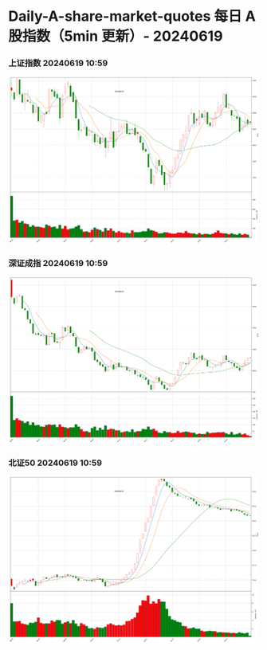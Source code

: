 
# Daily-A-share-market-quotes 每日 A 股指数（5min 更新）- 20240619

### 上证指数 20240619 10:59
![](./fig/2024/6/20240619-sh000001.png)

### 深证成指 20240619 10:59
![](./fig/2024/6/20240619-sz399001.png)

### 北证50 20240619 10:59
![](./fig/2024/6/20240619-bj899050.png)
